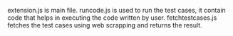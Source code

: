 extension.js is main file.
runcode.js is used to run the test cases, it contain code that helps in executing the code written by user.
fetchtestcases.js fetches the test cases using web scrapping and returns the result.
